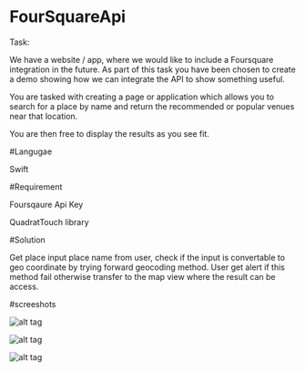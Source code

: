 # FourSquareApi

Task: 

We have a website / app, where we would like to include a Foursquare integration in the future. As part of this task you have been chosen to create a demo showing how we can integrate the API to show something useful.

You are tasked with creating a page or application which allows you to search for a place by name and return the recommended or popular venues near that location.

You are then free to display the results as you see fit.

#Langugae

Swift 

#Requirement

Foursqaure Api Key

QuadratTouch library

#Solution

Get place input place name from user, check if the input is convertable to geo coordinate by trying forward geocoding method. User get alert if this method fail otherwise transfer to the map view where the result can be access.

#screeshots 

![alt tag](https://raw.githubusercontent.com/abbeygold101/Movie-Database-Api-with-Swift-/master/home.png)

![alt tag](https://raw.githubusercontent.com/abbeygold101/Movie-Database-Api-with-Swift-/master/map.png)

![alt tag](https://raw.githubusercontent.com/abbeygold101/Movie-Database-Api-with-Swift-/master/mapDetail.png)
